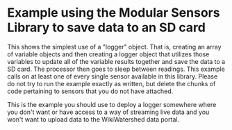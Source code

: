 # Example using the Modular Sensors Library to save data to an SD card

This shows the simplest use of a "logger" object.  That is, creating an array of variable objects and then creating a logger object that utilizes those variables to update all of the variable results together and save the data to a SD card.  The processor then goes to sleep between readings.  This example calls on at least one of every single sensor available in this library.  Please do not try to run the example exactly as written, but delete the chunks of code pertaining to sensors that you do not have attached.

This is the example you should use to deploy a logger somewhere where you don't want or have access to a way of streaming live data and you won't want to upload data to the WikiWatershed data portal.
